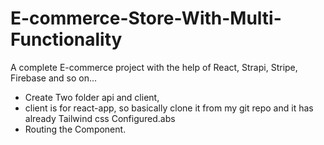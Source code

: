 # E-commerce-Store-With-Multi-Functionality

A complete E-commerce project with the help of React, Strapi, Stripe, Firebase and so on...

- Create Two folder api and client,
- client is for react-app, so basically clone it from my git repo and it has already Tailwind css Configured.abs
- Routing the Component.
